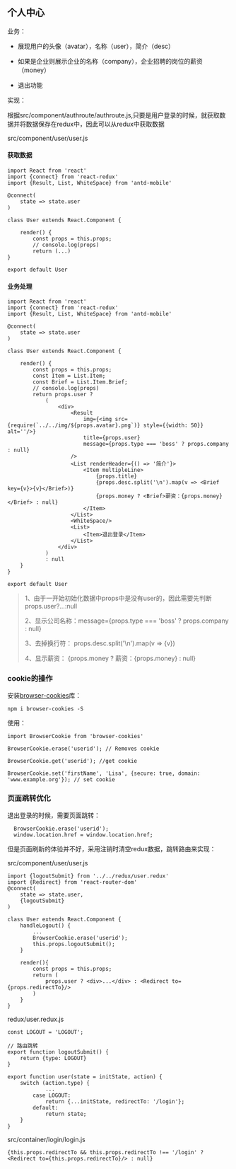 ## 个人中心

业务：

* 展现用户的头像（avatar），名称（user），简介（desc）

* 如果是企业则展示企业的名称（company），企业招聘的岗位的薪资（money）

* 退出功能

实现：

根据src/component/authroute/authroute.js,只要是用户登录的时候，就获取数据并将数据保存在redux中，因此可以从redux中获取数据


src/component/user/user.js

#### 获取数据
	
	import React from 'react'
	import {connect} from 'react-redux'
	import {Result, List, WhiteSpace} from 'antd-mobile'
	
	@connect(
	    state => state.user
	)
	
	class User extends React.Component {
	
	    render() {
	        const props = this.props;
	        // console.log(props)
	        return (...)
	}
	
	export default User
	
#### 业务处理

	import React from 'react'
	import {connect} from 'react-redux'
	import {Result, List, WhiteSpace} from 'antd-mobile'
	
	@connect(
	    state => state.user
	)
	
	class User extends React.Component {
	
	    render() {
	        const props = this.props;
	        const Item = List.Item;
	        const Brief = List.Item.Brief;
	        // console.log(props)
	        return props.user ?
	            (
	                <div>
	                    <Result
	                        img={<img src={require(`../../img/${props.avatar}.png`)} style={{width: 50}} alt=''/>}
	                        title={props.user}
	                        message={props.type === 'boss' ? props.company : null}
	                    />
	                    <List renderHeader={() => '简介'}>
	                        <Item multipleLine>
	                            {props.title}
	                            {props.desc.split('\n').map(v => <Brief key={v}>{v}</Brief>)}
	                            {props.money ? <Brief>薪资：{props.money}</Brief> : null}
	                        </Item>
	                    </List>
	                    <WhiteSpace/>
	                    <List>
	                        <Item>退出登录</Item>
	                    </List>
	                </div>
	            )
	            : null
	    }
	}
	
	export default User	
	
> 1、由于一开始初始化数据中props中是没有user的，因此需要先判断 props.user?...:null
> 
> 2、显示公司名称：message={props.type === 'boss' ? props.company : null}
> 
> 3、去掉换行符： props.desc.split('\n').map(v => <Brief key={v}>{v}</Brief>)
> 
> 4、显示薪资： {props.money ? <Brief>薪资：{props.money}</Brief> : null}
> 

### cookie的操作

安装[browser-cookies](https://github.com/voltace/browser-cookies)库：

	npm i browser-cookies -S
	
使用：

	import BrowserCookie from 'browser-cookies'
	
	BrowserCookie.erase('userid'); // Removes cookie
	
	BrowserCookie.get('userid'); //get cookie
	
	BrowserCookie.set('firstName', 'Lisa', {secure: true, domain: 'www.example.org'}); // set cookie	
	
### 页面跳转优化

退出登录的时候，需要页面跳转：

	  BrowserCookie.erase('userid');
	  window.location.href = window.location.href;
	  
但是页面刷新的体验并不好，采用注销时清空redux数据，跳转路由来实现：


src/component/user/user.js
	
	import {logoutSubmit} from '../../redux/user.redux'
	import {Redirect} from 'react-router-dom'	
	@connect(
	    state => state.user,
	    {logoutSubmit}
	)
	
	class User extends React.Component {
		handleLogout() {
			...
			BrowserCookie.erase('userid');
			this.props.logoutSubmit();
		}
		
		render(){
			const props = this.props;
			return (
				props.user ? <div>...</div> : <Redirect to={props.redirectTo}/>
			)
		}  
	}
	
redux/user.redux.js

	const LOGOUT = 'LOGOUT';
	
	// 路由跳转
	export function logoutSubmit() {
	    return {type: LOGOUT}
	}
	
	export function user(state = initState, action) {
	    switch (action.type) {
	  			...
	        case LOGOUT:
	            return {...initState, redirectTo: '/login'};
	        default:
	            return state;
	    }
	}
	
src/container/login/login.js

	{this.props.redirectTo && this.props.redirectTo !== '/login' ? <Redirect to={this.props.redirectTo}/> : null}
		
		
		 
		

	

	  	
